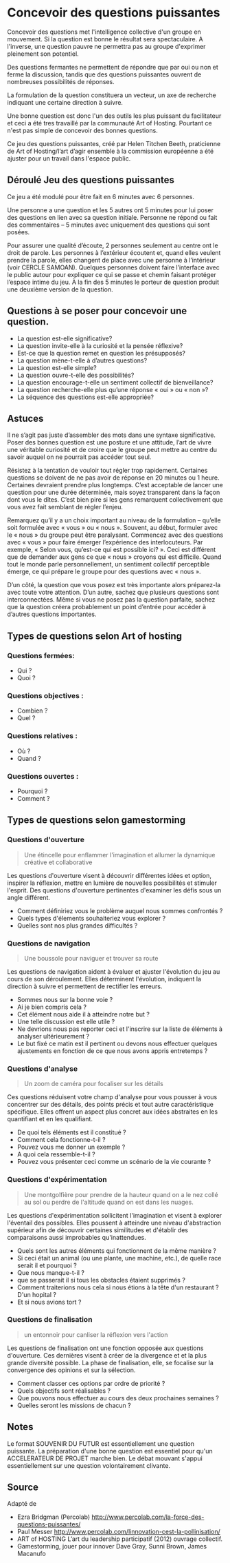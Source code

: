 
<!--

---
title: Concevoir des questions puissantes
description: Concevoir des questions met l'intelligence collective d'un groupe en mouvement. si la question est bonne le résultat sera spectaculaire. Cette recette donne des pistes pour concevoir une bonne question.
image_url: 
---

-->



# Concevoir des questions puissantes 

Concevoir des questions met l'intelligence collective d'un groupe en mouvement. Si la question est bonne le résultat sera spectaculaire. A l'inverse, une question pauvre ne permettra pas au groupe d'exprimer pleinement son potentiel. 

Des questions fermantes ne permettent de répondre que par oui ou non et ferme la discussion, tandis que des questions puissantes ouvrent de nombreuses possibilités de réponses.

La formulation de la question constituera un vecteur, un axe de recherche indiquant une certaine direction à suivre.

Une bonne question est donc l'un des outils les plus puissant du facilitateur et ceci a été tres travaillé par la communauté Art of Hosting. Pourtant ce n'est pas simple de concevoir des bonnes questions. 

Ce jeu des questions puissantes, créé par Helen Titchen Beeth, praticienne de Art of Hosting/l’art d’agir ensemble à la commission européenne a été ajuster pour un travail dans l'espace public.

## Déroulé Jeu des questions puissantes

Ce jeu a été modulé pour être fait en 6 minutes avec 6 personnes. 

Une personne a une question et les 5 autres ont 5 minutes pour lui poser des questions en lien avec sa question initiale. Personne ne répond ou fait des commentaires – 5 minutes avec uniquement des questions qui sont posées.

Pour assurer une qualité d’écoute, 2 personnes seulement au centre ont le droit de parole. Les personnes à l’extérieur écoutent et, quand elles veulent prendre la parole, elles changent de place avec une personne à l’intérieur (voir CERCLE SAMOAN). Quelques personnes doivent faire l’interface avec le public autour pour expliquer ce qui se passe et chemin faisant protéger l’espace intime du jeu. À la fin des 5 minutes le porteur de question produit une deuxième version de la question.

## Questions à se poser pour concevoir une question.

- La question est-elle significative? 
- La question invite-elle à la curiosité et la pensée réflexive? 
- Est-ce que la question remet en question les présupposés? 
- La question mène-t-elle à d’autres questions? 
- La question est-elle simple? 
- La question ouvre-t-elle des possibilités? 
- La question encourage-t-elle un sentiment collectif de bienveillance? 
- La question recherche-elle plus qu’une réponse « oui » ou « non »?
- La séquence des questions est-elle appropriée? 

## Astuces

Il ne s’agit pas juste d’assembler des mots dans une syntaxe significative. Poser des bonnes question est une posture et une attitude, l’art de vivre une véritable curiosité et de croire que le groupe peut mettre au centre du savoir auquel on ne pourrait pas accéder tout seul.

Résistez à la tentation de vouloir tout régler trop rapidement. Certaines questions se doivent de ne pas avoir de réponse en 20 minutes ou 1 heure. Certaines devraient prendre plus longtemps. C’est acceptable de lancer une question pour une durée déterminée, mais soyez transparent dans la façon dont vous le dîtes. C’est bien pire si les gens remarquent collectivement que vous avez fait semblant de régler l’enjeu.

Remarquez qu’il y a un choix important au niveau de la formulation – qu’elle soit formulée avec « vous » ou « nous ». Souvent, au début, formuler avec le « nous » du groupe peut être paralysant. Commencez avec des questions avec « vous » pour faire émerger l’expérience des interlocuteurs. Par exemple, « Selon vous, qu’est-ce qui est possible ici? ». Ceci est différent que de demander aux gens ce que « nous » croyons qui est difficile. Quand tout le monde parle personnellement, un sentiment collectif perceptible émerge, ce qui prépare le groupe pour des questions avec « nous ».

D’un côté, la question que vous posez est très importante alors préparez-la avec toute votre attention. D’un autre, sachez que plusieurs questions sont interconnectées. Même si vous ne posez pas la question parfaite, sachez que la question créera probablement un point d’entrée pour accéder à d’autres questions importantes. 

## Types de questions selon Art of hosting

### Questions fermées:
- Qui ?
- Quoi ?
### Questions objectives :
- Combien ?
- Quel ?
### Questions relatives :
- Où ?
- Quand ?
### Questions ouvertes :
- Pourquoi ?
- Comment ?

## Types de questions selon gamestorming

### Questions d'ouverture

> Une étincelle pour enflammer l'imagination et allumer la dynamique créative et collaborative

Les questions d'ouverture visent à découvrir différentes idées et option, inspirer la réflexion, mettre en lumière de nouvelles possibilités et stimuler l'esprit. Des questions d'ouverture pertinentes d'examiner les défis sous un angle différent.

- Comment définiriez vous le problème auquel nous sommes confrontés ?
- Quels types d'élements souhaiteriez vous explorer ?
- Quelles sont nos plus grandes difficultés ?

### Questions de navigation

> Une boussole pour naviguer et trouver sa route

Les questions de navigation aident à évaluer et ajuster l'évolution du jeu au cours de son déroulement. Elles déterminent l'évolution, indiquent la direction à suivre et permettent de rectifier les erreurs.

- Sommes nous sur la bonne voie ?
- Ai je bien compris cela ?
- Cet élément nous aide il à atteindre notre but ?
- Une telle discussion est elle utile ?
- Ne devrions nous pas reporter ceci et l'inscrire sur la liste de éléments à analyser ultérieurement ?
- Le but fixé ce matin est il pertinent ou devons nous effectuer quelques ajustements en fonction de ce que nous avons appris entretemps ?

### Questions d'analyse 

> Un zoom de caméra pour focaliser sur les détails

Ces questions réduisent votre champ d'analyse pour vous pousser à vous concentrer sur des détails, des points précis et tout autre caractéristique spécifique. Elles offrent un aspect plus concret aux idées abstraites en les quantifiant et en les qualifiant. 

- De quoi tels éléments est il constitué ?
- Comment cela fonctionne-t-il ?
- Pouvez vous me donner un exemple ?
- A quoi cela ressemble-t-il ?
- Pouvez vous présenter ceci comme un scénario de la vie courante ?

### Questions d'expérimentation

> Une montgolfière pour prendre de la hauteur quand on a le nez collé au sol ou perdre de l'altitude quand on est dans les nuages.

Les questions d'expérimentation sollicitent l'imagination et visent à explorer l'éventail des possibles. Elles poussent à atteindre une niveau d'abstraction supérieur afin de découvrir certaines similitudes et d'établir des comparaisons aussi improbables qu'inattendues.

- Quels sont les autres éléments qui fonctionnent de la même manière ?
- Si ceci était un animal (ou une plante, une machine, etc.), de quelle race serait il et pourquoi ?
- Que nous manque-t-il ?
- que se passerait il si tous les obstacles étaient supprimés ?
- Comment traiterions nous cela si nous étions à la tête d'un restaurant ? D'un hopital ?
- Et si nous avions tort ?
 
### Questions de finalisation

> un entonnoir pour canliser la réflexion vers l'action

Les questions de finalisation ont une fonction opposée aux questions d'ouverture. Ces dernières visent à créer de la divergence et et la plus grande diversité possible. La phase de finalisation, elle, se focalise sur la convergence des opinions et sur la sélection.

- Comment classer ces options par ordre de priorité ?
- Quels objectifs sont réalisables ?
- Que pouvons nous effectuer au cours des deux prochaines semaines ?
- Quelles seront les missions de chacun ?



## Notes 

Le format SOUVENIR DU FUTUR est essentiellement une question puissante.
La préparation d'une bonne question est essentiel pour qu'un ACCELERATEUR DE PROJET marche bien.
Le débat mouvant s'appui essentiellement sur une question volontairement clivante.

## Source
Adapté de
- Ezra Bridgman (Percolab) http://www.percolab.com/la-force-des-questions-puissantes/
- Paul Messer http://www.percolab.com/linnovation-cest-la-pollinisation/
- ART of HOSTING L’art du leadership participatif (2012) ouvrage collectif.
- Gamestorming, jouer pour innover Dave Gray, Sunni Brown, James Macanufo
